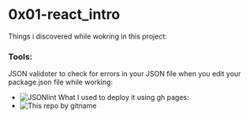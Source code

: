 # 0x01-react_intro
Things i discovered while wokring in this project:



### Tools:
JSON validoter to check for errors in your JSON file when you edit your package.json file while working:
- ![JSONlint](https://jsonlint.com/)
What I used to deploy it using gh pages:
- ![This repo by gitname](https://github.com/gitname/react-gh-pages)
